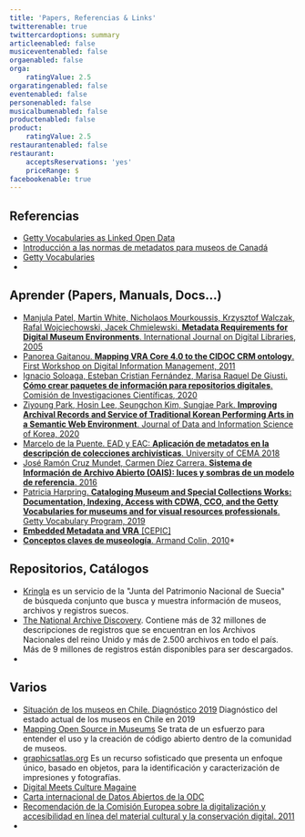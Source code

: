 ```yaml
---
title: 'Papers, Referencias & Links'
twitterenable: true
twittercardoptions: summary
articleenabled: false
musiceventenabled: false
orgaenabled: false
orga:
    ratingValue: 2.5
orgaratingenabled: false
eventenabled: false
personenabled: false
musicalbumenabled: false
productenabled: false
product:
    ratingValue: 2.5
restaurantenabled: false
restaurant:
    acceptsReservations: 'yes'
    priceRange: $
facebookenable: true
---
```


## Referencias

* [Getty Vocabularies as Linked Open Data](http://www.getty.edu/research/tools/vocabularies/lod/index.html)
* [Introducción a las normas de metadatos para museos de Canadá](https://www.canada.ca/fr/reseau-information-patrimoine/services/normes-documentation-collections/guide-rcip-normes-musees/metadonnees-mormes-structure-donnees.html#a2g)
* [Getty Vocabularies](http://www.getty.edu/research/tools/vocabularies/)
* 


## Aprender (Papers, Manuals, Docs...)
* [Manjula Patel, Martin White, Nicholaos Mourkoussis, Krzysztof Walczak, Rafal Wojciechowski, Jacek Chmielewski. **Metadata Requirements for Digital Museum Environments**. International Journal on Digital Libraries, 2005](https://drive.google.com/open?id=15XRMGdrIPYrMxVUc2L2rB3VW-g1W6aUL&authuser=mg%40museosabiertos.org&usp=drive_fs)
* [Panorea Gaitanou. **Mapping VRA Core 4.0 to the CIDOC CRM ontology**. First Workshop on Digital Information Management, 2011](https://www.academia.edu/2144276/Mapping_VRA_Core_4_0_to_the_CIDOC_CRM_ontology)
* [Ignacio Soloaga, Esteban Cristian Fernández, Marisa Raquel De Giusti. **Cómo crear paquetes de información para repositorios digitales**. Comisión de Investigaciones Científicas, 2020](https://digital.cic.gba.gob.ar/handle/11746/10750)
* [Ziyoung Park, Hosin Lee, Seungchon Kim, Sungjae Park. **Improving Archival Records and Service of Traditional Korean Performing Arts in a Semantic Web Environment**. Journal of Data and Information Science of Korea, 2020](http://manu47.magtech.com.cn/Jwk3_jdis/article/2020/2096-157X/2096-157X-5-1-68.shtml)
* [Marcelo de la Puente. EAD y EAC: **Aplicación de metadatos en la descripción de colecciones archivísticas**. University of CEMA 2018](https://www.researchgate.net/publication/322869915_EAD_y_EAC_Aplicacion_de_metadatos_en_la_descripcion_de_colecciones_archivisticas)
* [José Ramón Cruz Mundet, Carmen Díez Carrera. **Sistema de Información de Archivo Abierto (OAIS): luces y sombras de un modelo de referencia**. 2016](https://www.sciencedirect.com/science/article/pii/S0187358X16300545)
* [Patricia Harpring. **Cataloging Museum and Special Collections Works: Documentation, Indexing, Access with CDWA, CCO, and the Getty Vocabularies for museums and for visual resources professionals**. Getty Vocabulary Program, 2019](https://www.getty.edu/research/tools/vocabularies/cco_cdwa_for_museums.pdf)
* [**Embedded Metadata and VRA** [CEPIC]](https://www.slideshare.net/gregreser/cepic-reser-5182012) 
* [**Conceptos claves de museología**. Armand Colin, 2010](https://drive.google.com/file/d/1rALeerFHIiWvK1fDTE5D5k8spFr3LrpW/view?usp=sharing)* 



## Repositorios, Catálogos
* [Kringla](http://www.kringla.nu/) es un servicio de la "Junta del Patrimonio Nacional de Suecia" de búsqueda conjunto que busca y muestra información de museos, archivos y registros suecos.
* [The National Archive Discovery](http://discovery.nationalarchives.gov.uk/). Contiene más de 32 millones de descripciones de registros que se encuentran en los Archivos Nacionales del reino Unido y más de 2.500 archivos en todo el país. Más de 9 millones de registros están disponibles para ser descargados.
* 



## Varios
* [Situación de los museos en Chile. Diagnóstico 2019](http://www.rmiberoamericanos.org/Documentos/63ecb9c4-e6f9-6d7c-8355-8b0a1725cd5a.pdf) Diagnóstico del estado actual de los museos en Chile en 2019
* [Mapping Open Source in Museums](https://geealbers.github.io/mapping-open-source/network/) Se trata de un esfuerzo para entender el uso y la creación de código abierto dentro de la comunidad de museos.
* [graphicsatlas.org](http://www.graphicsatlas.org/) Es un recurso sofisticado que presenta un enfoque único, basado en objetos, para la identificación y caracterización de impresiones y fotografías.
* [Digital Meets Culture Magaine](https://www.digitalmeetsculture.net/)
* [Carta internacional de Datos Abiertos de la ODC](https://opendatacharter.net/principles-es/)
* [Recomendación de la Comisión Europea sobre la digitalización y accesibilidad en línea del material cultural y la conservación digital. 2011](https://eur-lex.europa.eu/legal-content/ES/TXT/HTML/?uri=CELEX:32011H0711&from=EN)
* 

